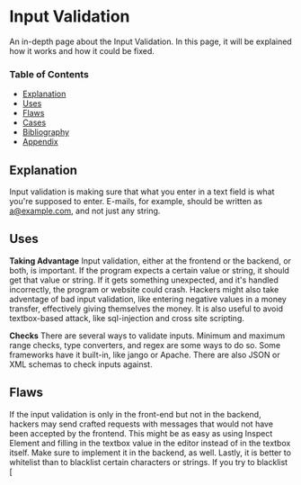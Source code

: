# Input Validation

An in-depth page about the Input Validation. In this page, it will be explained how it works and how it could be fixed. 

### Table of Contents
- [Explanation](#explanation)
- [Uses](#uses)
- [Flaws](#flaws)
- [Cases](#cases)
- [Bibliography](#bibliography)
- [Appendix](#appendix)

## Explanation 
Input validation is making sure that what you enter in a text field is what you're supposed to enter. E-mails, for example, should be written as a@example.com, and not just any string. 

## Uses
**Taking Advantage**
Input validation, either at the frontend or the backend, or both, is important. If the program expects a certain value or string, it should get that value or string. If it gets something unexpected, and it's handled incorrectly, the program or website could crash. Hackers might also take adventage of bad input validation, like entering negative values in a money transfer, effectively giving themselves the money. It is also useful to avoid textbox-based attack, like sql-injection and cross site scripting. 

**Checks**
There are several ways to validate inputs. Minimum and maximum range checks, type converters, and regex are some ways to do so. Some frameworks have it built-in, like jango or Apache. There are also JSON or XML schemas to check inputs against. 

## Flaws
If the input validation is only in the front-end but not in the backend, hackers may send crafted requests with messages that would not have been accepted by the frontend. This might be as easy as using Inspect Element and filling in the textbox value in the editor instead of in the textbox itself. Make sure to implement it in the backend, as well. Lastly, it is better to whitelist than to blacklist certain characters or strings. If you try to blacklist [<script>] or [1=1] you might end up with XSS anyway because hackers found a way to evade this. Whitelisting will tell the website what is authorized, and by default, anything else won't be authorized. 

## Cases
The cases that are relevant to this best practice

## Bibliography
[OWASP](https://cheatsheetseries.owasp.org/cheatsheets/Input_Validation_Cheat_Sheet.html)

## Appendix
Any extra pages about this subject.